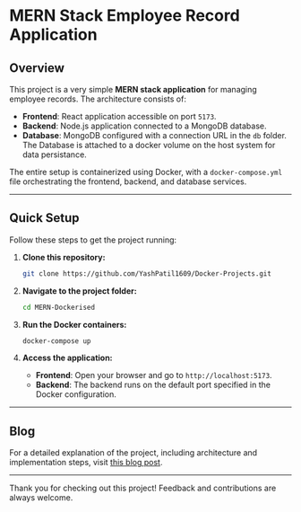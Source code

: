 # MERN Stack Employee Record Application

## Overview
This project is a very simple **MERN stack application** for managing employee records. The architecture consists of:
- **Frontend**: React application accessible on port `5173`.
- **Backend**: Node.js application connected to a MongoDB database.
- **Database**: MongoDB configured with a connection URL in the `db` folder. The Database is attached to a docker volume on the host system for data persistance.

The entire setup is containerized using Docker, with a `docker-compose.yml` file orchestrating the frontend, backend, and database services.

---

## Quick Setup

Follow these steps to get the project running:

1. **Clone this repository:**
   ```bash
   git clone https://github.com/YashPatil1609/Docker-Projects.git
   ```

2. **Navigate to the project folder:**
   ```bash
   cd MERN-Dockerised
   ```

3. **Run the Docker containers:**
   ```bash
   docker-compose up
   ```

4. **Access the application:**
   - **Frontend**: Open your browser and go to `http://localhost:5173`.
   - **Backend**: The backend runs on the default port specified in the Docker configuration.

---

## Blog
For a detailed explanation of the project, including architecture and implementation steps, visit [this blog post](https://your-blog-link.com/mern-employee-record).

---

Thank you for checking out this project! Feedback and contributions are always welcome.
